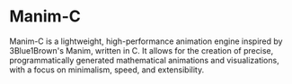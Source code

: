 # Manim-C
Manim-C is a lightweight, high-performance animation engine inspired by 3Blue1Brown's Manim, written in C. It allows for the creation of precise, programmatically generated mathematical animations and visualizations, with a focus on minimalism, speed, and extensibility.
